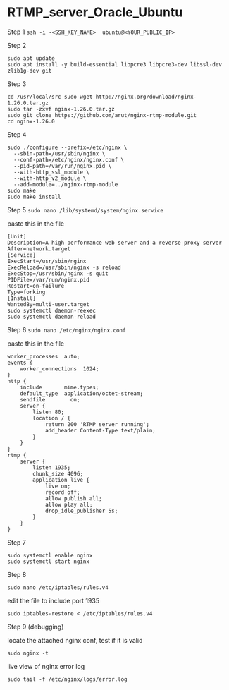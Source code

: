 # RTMP_server_Oracle_Ubuntu

Step 1
`ssh -i -<SSH_KEY_NAME>  ubuntu@<YOUR_PUBLIC_IP>`

Step 2
```
sudo apt update
sudo apt install -y build-essential libpcre3 libpcre3-dev libssl-dev zlib1g-dev git
```
Step 3
```
cd /usr/local/src sudo wget http://nginx.org/download/nginx-1.26.0.tar.gz
sudo tar -zxvf nginx-1.26.0.tar.gz
sudo git clone https://github.com/arut/nginx-rtmp-module.git
cd nginx-1.26.0
```
Step 4
```
sudo ./configure --prefix=/etc/nginx \
  --sbin-path=/usr/sbin/nginx \
  --conf-path=/etc/nginx/nginx.conf \
  --pid-path=/var/run/nginx.pid \
  --with-http_ssl_module \
  --with-http_v2_module \
  --add-module=../nginx-rtmp-module
sudo make
sudo make install
```
Step 5
`sudo nano /lib/systemd/system/nginx.service`

paste this in the file

```
[Unit]
Description=A high performance web server and a reverse proxy server
After=network.target
[Service]
ExecStart=/usr/sbin/nginx
ExecReload=/usr/sbin/nginx -s reload
ExecStop=/usr/sbin/nginx -s quit
PIDFile=/var/run/nginx.pid
Restart=on-failure
Type=forking
[Install]
WantedBy=multi-user.target
sudo systemctl daemon-reexec
sudo systemctl daemon-reload
```
Step 6
`sudo nano /etc/nginx/nginx.conf `

paste this in the file

```
worker_processes  auto;
events {
    worker_connections  1024;
}
http {
    include       mime.types;
    default_type  application/octet-stream;
    sendfile        on;
    server {
        listen 80;
        location / {
            return 200 'RTMP server running';
            add_header Content-Type text/plain;
        }
    }
}
rtmp {
    server {
        listen 1935;
        chunk_size 4096;
        application live {
            live on;
            record off;
            allow publish all;
            allow play all;
            drop_idle_publisher 5s;
        }
    }
}
```
Step 7
```
sudo systemctl enable nginx
sudo systemctl start nginx
```
Step 8

`sudo nano /etc/iptables/rules.v4`

edit the file to include port 1935

`sudo iptables-restore < /etc/iptables/rules.v4`

Step 9 (debugging)

locate the attached nginx conf, test if it is valid

```sudo nginx -t```

live view of nginx error log

```sudo tail -f /etc/nginx/logs/error.log```
